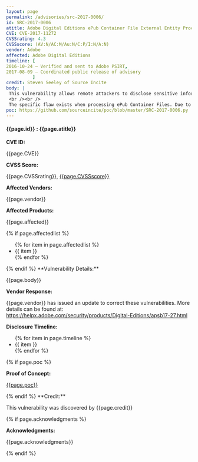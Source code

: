 ```yaml
---
layout: page
permalink: /advisories/src-2017-0006/
id: SRC-2017-0006
atitle: Adobe Digital Editions ePub Container File External Entity Processing Information Disclosure Vulnerability
CVE: CVE-2017-11272
CVSSrating: 4.3
CVSSscore: (AV:N/AC:M/Au:N/C:P/I:N/A:N)
vendor: Adobe
affected: Adobe Digital Editions
timeline: [
2016-10-24 – Verified and sent to Adobe PSIRT,
2017-08-09 – Coordinated public release of advisory
          ]
credit: Steven Seeley of Source Incite
body: |
 This vulnerability allows remote attackers to disclose sensitive information on vulnerable installations of Adobe Digital Editions. User interaction is required to exploit this vulnerability in that the target must visit a malicious page or open a malicious file.
 <br /><br />
 The specific flaw exists when processing ePub Container Files. Due to the improper restriction of XML External Entity (XXE) reference, a specially crafted ePub file can cause the XML parser to access the contents of this URI and embed these contents back into the XML document for further processing. An attacker can leverage this vulnerability to disclose sensitive information under the context of the current process.
poc: https://github.com/sourceincite/poc/blob/master/SRC-2017-0006.py
---
```


<h4><b>{{page.id}} : {{page.atitle}}</b></h4>

**CVE ID:**
<p class="cn">{{page.CVE}}</p>

**CVSS Score:**
<p class="cn">{{page.CVSSrating}}, <a href="https://nvd.nist.gov/cvss/v2-calculator?name={{page.CVE}}&vector={{page.CVSSscore}}">{{page.CVSSscore}}</a></p>

**Affected Vendors:**
<p class="cn">{{page.vendor}}</p>

**Affected Products:**
<p class="cn">{{page.affected}}</p>
{% if page.affectedlist %}
<ul class="cn">
{% for item in page.affectedlist %}
  <li>{{ item }}</li>
{% endfor %}
</ul>
{% endif %}
**Vulnerability Details:**
<p class="cn">{{page.body}}</p>

**Vendor Response:**

{{page.vendor}} has issued an update to correct these vulnerabilities. More details can be found at: <br />
<a href="https://helpx.adobe.com/security/products/Digital-Editions/apsb17-27.html">https://helpx.adobe.com/security/products/Digital-Editions/apsb17-27.html</a>  

**Disclosure Timeline:**
<ul class="cn">
{% for item in page.timeline %}
  <li>{{ item }}</li>
{% endfor %}
</ul>
{% if page.poc %}

**Proof of Concept:**
<p class="cn"><a href="{{page.poc}}">{{page.poc}}</a></p>
{% endif %}
**Credit:**
<p class="cn">This vulnerability was discovered by {{page.credit}}</p>
{% if page.acknowledgments %}

**Acknowledgments:**
<p class="cn">{{page.acknowledgments}}</p>
{% endif %}
